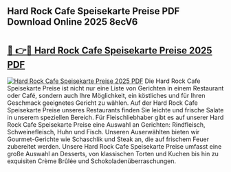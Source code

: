 ## Hard Rock Cafe Speisekarte Preise PDF Download Online 2025 8ecV6

# <h2><a href="http://gc869mb.nevu.top/?p=Hard+Rock+Cafe+Speisekarte+Preise">🔗 👉🔴 Hard Rock Cafe Speisekarte Preise 2025 PDF</a></h2>

[![Hard Rock Cafe Speisekarte Preise 2025 PDF](https://i.imgur.com/dBaPXMq.png)](http://gc869mb.nevu.top/?p=Hard+Rock+Cafe+Speisekarte+Preise)
Die Hard Rock Cafe Speisekarte Preise ist nicht nur eine Liste von Gerichten in einem Restaurant oder Café, sondern auch Ihre Möglichkeit, ein köstliches und für Ihren Geschmack geeignetes Gericht zu wählen. Auf der Hard Rock Cafe Speisekarte Preise unseres Restaurants finden Sie leichte und frische Salate in unserem speziellen Bereich. Für Fleischliebhaber gibt es auf unserer Hard Rock Cafe Speisekarte Preise eine Auswahl an Gerichten: Rindfleisch, Schweinefleisch, Huhn und Fisch. Unseren Auserwählten bieten wir Gourmet-Gerichte wie Schaschlik und Steak an, die auf frischem Feuer zubereitet werden. Unsere Hard Rock Cafe Speisekarte Preise umfasst eine große Auswahl an Desserts, von klassischen Torten und Kuchen bis hin zu exquisiten Crème Brûlée und Schokoladenüberraschungen.
